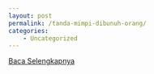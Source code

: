 ```yaml
---
layout: post
permalink: /tanda-mimpi-dibunuh-orang/
categories:
    - Uncategorized
---
```


[Baca Selengkapnya](/06)